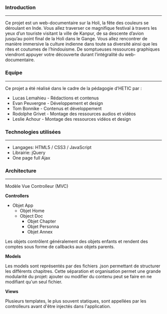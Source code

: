 ### Introduction
---
Ce projet est un web-documentaire sur la Holi, la fête des couleurs se déroulant en Inde.
Vous allez traverser ce magnifique festival à travers les yeux d’un touriste visitant la ville de Kanpur, de sa descente d’avion jusqu’au point final de la Holi dans le Gange. Vous allez rencontrer de manière immersive la culture indienne dans toute sa diversité ainsi que les rites et coutumes de l’hindouisme. De somptueuses ressources graphiques viendront appuyer votre découverte durant l’intégralité du web-documentaire.

### Equipe
---
Ce projet a été réalisé dans le cadre de la pédagogie d’HETIC par :
* Lucas Lemahieu - Rédactions et contenus
* Evan Peuvergne - Développement et design
* Tom Bonnike - Contenus et développement
* Rodolphe Grivet - Montage des ressources audios et vidéos
* Leslie Achour - Montage des ressources vidéos et design

### Technologies utilisées
---

* Langages: HTML5 / CSS3 / JavaScript
* Librairie: jQuery
* One page full Ajax

### Architecture
---
Modèle Vue Controlleur (MVC)

**Controllers**

* Objet App 	
    * Objet Home
    * Object Doc
        * Objet Chapter
        * Objet Personna
        *  Objet Annex

Les objets contrôlent généralement des objets enfants et rendent des comptes sous forme de callbacks aux objets parents.

**Models**

Les models sont représentés par des fichiers .json permettant de structurer les différents chapitres. Cette séparation et organisation permet une grande modularité du projet: ajouter ou modifier du contenu peut se faire en ne modifiant qu'un seul fichier.

**Views**

Plusieurs templates, le plus souvent statiques, sont appellées par les controlleurs avant d'être injectés dans l'application.
